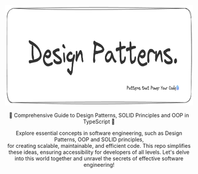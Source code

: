 <br>
<p align="center">
  <img src="./.github/banner.png" width="100%" height="270px" />
</p>

<p align="center">
  🔮 Comprehensive Guide to Design Patterns, SOLID Principles and OOP in TypeScript 🔮
</p>
<p align="center">
Explore essential concepts in software engineering, such as Design Patterns, OOP and SOLID principles, <br/> for creating scalable, maintainable, and efficient code. This repo simplifies these ideas, ensuring accessibility for developers of all levels. Let's delve into this world together and unravel the secrets of effective software engineering!
</p>
